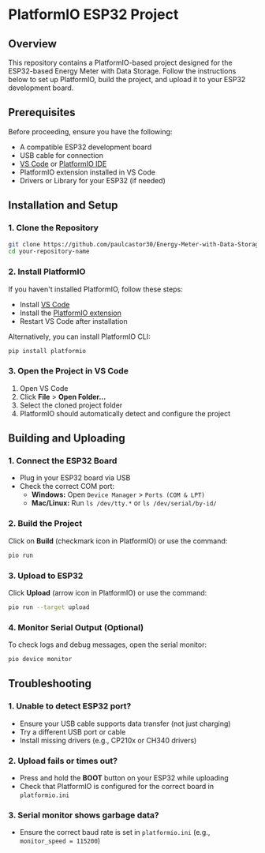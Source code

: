 # PlatformIO ESP32 Project

## Overview
This repository contains a PlatformIO-based project designed for the ESP32-based Energy Meter with Data Storage. Follow the instructions below to set up PlatformIO, build the project, and upload it to your ESP32 development board.

## Prerequisites
Before proceeding, ensure you have the following:
- A compatible ESP32 development board
- USB cable for connection
- [VS Code](https://code.visualstudio.com/) or [PlatformIO IDE](https://platformio.org/install/ide)
- PlatformIO extension installed in VS Code
- Drivers or Library for your ESP32 (if needed)

## Installation and Setup
### 1. Clone the Repository
```bash
git clone https://github.com/paulcastor30/Energy-Meter-with-Data-Storage.git
cd your-repository-name
```

### 2. Install PlatformIO
If you haven't installed PlatformIO, follow these steps:
- Install [VS Code](https://code.visualstudio.com/)
- Install the [PlatformIO extension](https://marketplace.visualstudio.com/items?itemName=platformio.platformio-ide)
- Restart VS Code after installation

Alternatively, you can install PlatformIO CLI:
```bash
pip install platformio
```

### 3. Open the Project in VS Code
1. Open VS Code
2. Click **File** > **Open Folder...**
3. Select the cloned project folder
4. PlatformIO should automatically detect and configure the project

## Building and Uploading
### 1. Connect the ESP32 Board
- Plug in your ESP32 board via USB
- Check the correct COM port:
  - **Windows:** Open `Device Manager` > `Ports (COM & LPT)`
  - **Mac/Linux:** Run `ls /dev/tty.*` or `ls /dev/serial/by-id/`

### 2. Build the Project
Click on **Build** (checkmark icon in PlatformIO) or use the command:
```bash
pio run
```

### 3. Upload to ESP32
Click **Upload** (arrow icon in PlatformIO) or use the command:
```bash
pio run --target upload
```

### 4. Monitor Serial Output (Optional)
To check logs and debug messages, open the serial monitor:
```bash
pio device monitor
```

## Troubleshooting
### **1. Unable to detect ESP32 port?**
- Ensure your USB cable supports data transfer (not just charging)
- Try a different USB port or cable
- Install missing drivers (e.g., CP210x or CH340 drivers)

### **2. Upload fails or times out?**
- Press and hold the **BOOT** button on your ESP32 while uploading
- Check that PlatformIO is configured for the correct board in `platformio.ini`

### **3. Serial monitor shows garbage data?**
- Ensure the correct baud rate is set in `platformio.ini` (e.g., `monitor_speed = 115200`)



